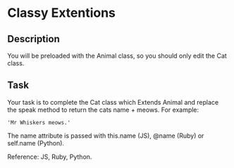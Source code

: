 # Classy Extentions

## Description

You will be preloaded with the Animal class, so you should only edit the Cat class.

## Task

Your task is to complete the Cat class which Extends Animal and replace the speak method to return the cats name + meows.
For example:

```'Mr Whiskers meows.'```

The name attribute is passed with this.name (JS), @name (Ruby) or self.name (Python).

Reference: JS, Ruby, Python.